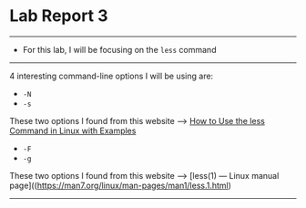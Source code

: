 # Lab Report 3
---
- For this lab, I will be focusing on the `less` command
---
4 interesting command-line options I will be using are:

- `-N`
- `-s`

These two options I found from this website --> [How to Use the less Command in Linux with Examples](https://phoenixnap.com/kb/less-command-in-linux#:~:text=Note%3A%20By%20default%2C%20searching%20in,phrase%20and%20see%20the%20results)

- `-F`
- `-g`

These two options I found from this website --> [less(1) — Linux manual page]((https://man7.org/linux/man-pages/man1/less.1.html)

---
